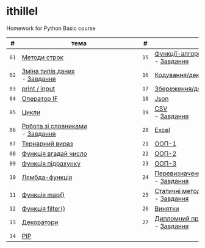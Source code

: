 # ithillel

Homework for Python Basic course

|   #   | <div style="width:300px">тема</div>                                                          |   #   | <div style="width:300px">тема</div>                                                                      |
| :---: | ---------------------------------------------------------------------------------------- | :---: | ---------------------------------------------------------------------------------------------------- |
| `01`  | [Методи строк](/python_basic/dz_01.py)                                                   | `15`  | [Функції-алгоритми](/python_basic/dz_15.py)<br>- [Завдання](/python_basic/dz_15.txt)                 |
| `02`  | [Зміна типів даних](/python_basic/dz_02.py)<br>- [Завдання](/python_basic/dz_02.txt)     | `16`  | [Кодування/декодування](/python_basic/dz_16.py)                                                      |
| `03`  | [print / input](/python_basic/dz_03.py)                                                  | `17`  | [Збереження/дозапис у файл](/python_basic/dz_17.py)                                                  |
| `04`  | [Оператор IF](/python_basic/dz_04.py)                                                    | `18`  | [Json](/python_basic/dz_18.py)                                                                       |
| `05`  | [Цикли](/python_basic/dz_05.py)                                                          | `19`  | [CSV](/python_basic/dz_19.py) <br>- [Завдання](/python_basic/dz_19.txt)                              |
| `06`  | [Робота зі словниками](/python_basic/dz_06.py) <br>- [Завдання](/python_basic/dz_06.txt) | `20`  | [Excel](/python_basic/dz_20.py)                                                                      |
| `07`  | [Тернарний вираз](/python_basic/dz_07.py)                                                | `21`  | [ООП-1](/python_basic/dz_21.py)                                                                      |
| `08`  | [Функція вгадай число](/python_basic/dz_08.py)                                           | `22`  | [ООП-2](/python_basic/dz_22.py)                                                                      |
| `09`  | [Функція підрахунку](/python_basic/dz_09.py)                                             | `23`  | [ООП-3](/python_basic/dz_23.py)                                                                      |
| `10`  | [Лямбда-функція](/python_basic/dz_10.py)                                                 | `24`  | [Перевизначення стандартних типів](/python_basic/dz_24.py) <br>- [Завдання](/python_basic/dz_24.txt) |
| `11`  | [Функція map()](/python_basic/dz_11.py)                                                  | `25`  | [Статичні методи та методи класу](/python_basic/dz_25.py) <br>- [Завдання](/python_basic/dz_25.txt)  |
| `12`  | [Функція filter()](/python_basic/dz_12.py)                                               | `26`  | [Винятки](/python_basic/dz_26.py)                                                                    |
| `13`  | [Декоратори](/python_basic/dz_13.py)                                                     | `27`  | [Дипломний проект](/python_basic/diplom/) <br>- [Завдання](/python_basic/dz_27.txt)                  |
| `14`  | [PIP]()                                                                                  |       |                                                                                                      |
